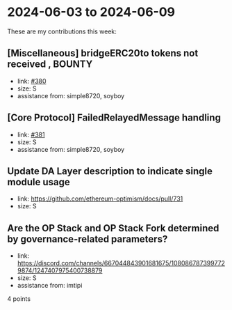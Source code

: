 # 2024-06-03 to 2024-06-09

These are my contributions this week:

## [Miscellaneous] bridgeERC20to tokens not received , BOUNTY

- link: [#380](https://github.com/ethereum-optimism/developers/discussions/380)
- size: S
- assistance from: simple8720, soyboy

## [Core Protocol] FailedRelayedMessage handling

- link: [#381](https://github.com/ethereum-optimism/developers/discussions/381)
- size: S
- assistance from: simple8720, soyboy
  
## Update DA Layer description to indicate single module usage

- link: https://github.com/ethereum-optimism/docs/pull/731
- size: S

## Are the OP Stack and OP Stack Fork determined by governance-related parameters?

- link: https://discord.com/channels/667044843901681675/1080867873997729874/1247407975400738879
- size: S
- assistance from: imtipi

4 points
